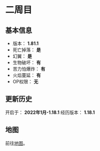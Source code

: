 # 二周目

## 基本信息

+ 版本： **1.81.1**
+ 死亡掉落： **是**
+ 幻翼： **是**
+ 生物破坏： **有**
+ 苦力怕爆炸： **有**
+ 火焰蔓延： **有**
+ OP权限： **无**

## 更新历史

开启于： **2022年1月-1.18.1**
经历版本： **1.18.1**

## 地图

前往[地图](./map)。